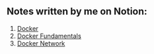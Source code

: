 ## Notes written by me on Notion:
  1. [Docker](https://www.notion.so/bhairavisanskriti/Docker-90fac6997cef427691c71f70f76db146)
  2. [Docker Fundamentals](https://bhairavisanskriti.notion.site/Docker-Fundamentals-77289916c9cd49e792e85f9585729f07)
  2. [Docker Network](https://www.notion.so/bhairavisanskriti/Docker-Network-dbaefa45db1344b4bcc665d3821f3ca5)
